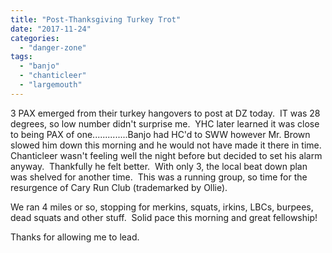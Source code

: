 ```yaml
---
title: "Post-Thanksgiving Turkey Trot"
date: "2017-11-24"
categories: 
  - "danger-zone"
tags: 
  - "banjo"
  - "chanticleer"
  - "largemouth"
---
```


3 PAX emerged from their turkey hangovers to post at DZ today.  IT was 28 degrees, so low number didn't surprise me.  YHC later learned it was close to being PAX of one..............Banjo had HC'd to SWW however Mr. Brown slowed him down this morning and he would not have made it there in time.  Chanticleer wasn't feeling well the night before but decided to set his alarm anyway.  Thankfully he felt better.  With only 3, the local beat down plan was shelved for another time.  This was a running group, so time for the resurgence of Cary Run Club (trademarked by Ollie).

We ran 4 miles or so, stopping for merkins, squats, irkins, LBCs, burpees, dead squats and other stuff.  Solid pace this morning and great fellowship!

Thanks for allowing me to lead.
